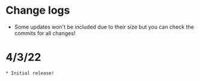 # Change logs
* Some updates won't be included due to their size but you can check the commits for all changes!

# 4/3/22
	* Initial release!
